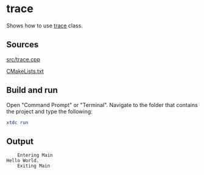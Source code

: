 # trace

Shows how to use [trace](https://gammasoft71.github.io/xtd/reference_guides/latest/classxtd_1_1diagnostics_1_1trace.html) class.

## Sources

[src/trace.cpp](src/trace.cpp)

[CMakeLists.txt](CMakeLists.txt)

## Build and run

Open "Command Prompt" or "Terminal". Navigate to the folder that contains the project and type the following:

```cmake
xtdc run
```

## Output

```
    Entering Main
Hello World.
    Exiting Main
```
